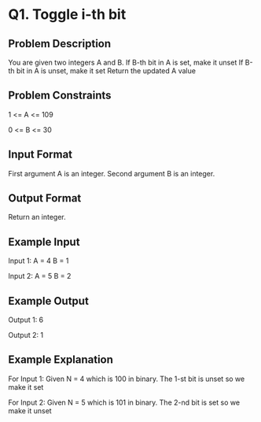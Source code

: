 # Q1. Toggle i-th bit
## Problem Description
You are given two integers A and B.
If B-th bit in A is set, make it unset
If B-th bit in A is unset, make it set
Return the updated A value


## Problem Constraints
1 <= A <= 109

0 <= B <= 30


## Input Format
First argument A is an integer.
Second argument B is an integer.


## Output Format
Return an integer.


## Example Input
Input 1:
A = 4
B = 1

Input 2:
A = 5
B = 2


## Example Output
Output 1:
6

Output 2:
1


## Example Explanation
For Input 1:
Given N = 4 which is 100 in binary. The 1-st bit is unset
so we make it set

For Input 2: 
Given N = 5 which is 101 in binary. The 2-nd bit is set
so we make it unset
